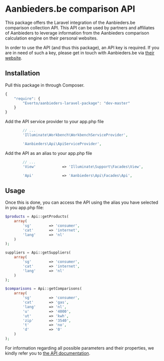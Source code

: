 # Aanbieders.be comparison API

This package offers the Laravel integration of the Aanbieders.be comparison collection API. This API can be used by partners and affiliates of Aanbieders to leverage information from the Aanbieders comparison calculation engine on their personal websites.

In order to use the API (and thus this package), an API key is required. If you are in need of such a key, please get in touch with Aanbieders.be via [their website](https://www.aanbieders.be/contact).



## Installation

Pull this package in through Composer.

```js
{
    "require": {
        "Everto/aanbieders-laravel-package": "dev-master"
    }
}
```

Add the API service provider to your app.php file

```php
        // ...
        'Illuminate\Workbench\WorkbenchServiceProvider',

        'Aanbieders\Api\ApiServiceProvider',
```

Add the API as an alias to your app.php file

```php
        // ...
        'View'            => 'Illuminate\Support\Facades\View',

        'Api'             => 'Aanbieders\Api\Facades\Api',
```

## Usage

Once this is done, you can access the API using the alias you have selected in you app.php file:

```php
$products = Api::getProducts(
    array(
        'sg'        => 'consumer',
        'cat'       => 'internet',
        'lang'      => 'nl'
    )
);

suppliers = Api::getSuppliers(
    array(
        'sg'        => 'consumer',
        'cat'       => 'internet',
        'lang'      => 'nl'
    )
);

$comparisons = Api::getComparisons(
    array(
        'sg'        => 'consumer',
        'cat'       => 'gas',
        'lang'      => 'nl',
        'u'         => '4000',
        'ut'        => 'kwh',
        'zip'       => '3540',
        't'         => 'no',
        'd'         => '0'
    )
);
```

For information regarding all possible parameters and their properties, we kindly refer you to [the API documentation](http://apihelp.econtract.be/).


